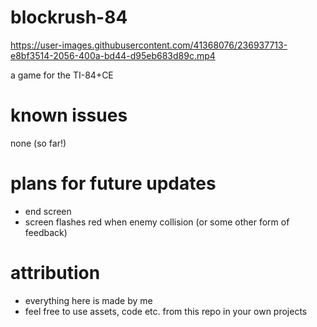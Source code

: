 # blockrush-84

https://user-images.githubusercontent.com/41368076/236937713-e8bf3514-2056-400a-bd44-d95eb683d89c.mp4


a game for the TI-84+CE

# known issues
none (so far!)

# plans for future updates
- end screen
- screen flashes red when enemy collision (or some other form of feedback)

# attribution
- everything here is made by me
- feel free to use assets, code etc. from this repo in your own projects

